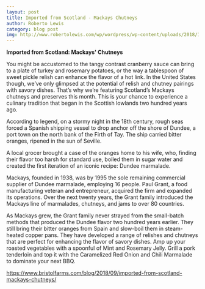 ```yaml
---
layout: post
title: Imported from Scotland - Mackays Chutneys
author: Roberto Lewis
category: blog post
img: http://www.robertolewis.com/wp/wordpress/wp-content/uploads/2018/10/CHEE_GROUP_Scotland_FAW_2018-02.jpg
---
```


**Imported from Scotland: Mackays' Chutneys**

You might be accustomed to the tangy contrast cranberry sauce can bring to a plate of turkey and rosemary potatoes, or the way a tablespoon of sweet pickle relish can enhance the flavor of a hot link. In the United States though, we’ve only glimpsed at the potential of relish and chutney pairings with savory dishes. That’s why we’re featuring Scotland’s Mackays chutneys and preserves this month. This is your chance to experience a culinary tradition that began in the Scottish lowlands two hundred years ago.

According to legend, on a stormy night in the 18th century, rough seas forced a Spanish shipping vessel to drop anchor off the shore of Dundee, a port town on the north bank of the Firth of Tay. The ship carried bitter oranges, ripened in the sun of Seville.

A local grocer brought a case of the oranges home to his wife, who, finding their flavor too harsh for standard use, boiled them in sugar water and created the first iteration of an iconic recipe: Dundee marmalade.

Mackays, founded in 1938, was by 1995 the sole remaining commercial supplier of Dundee marmalade, employing 16 people. Paul Grant, a food manufacturing veteran and entrepreneur, acquired the firm and expanded its operations. Over the next twenty years, the Grant family introduced the Mackays line of marmalades, chutneys, and jams to over 80 countries.

As Mackays grew, the Grant family never strayed from the small-batch methods that produced the Dundee flavor two hundred years earlier. They still bring their bitter oranges from Spain and slow-boil them in steam-heated copper pans. They have developed a range of relishes and chutneys that are perfect for enhancing the flavor of savory dishes. Amp up your roasted vegetables with a spoonful of Mint and Rosemary Jelly. Grill a pork tenderloin and top it with the Caramelized Red Onion and Chili Marmalade to dominate your next BBQ.



https://www.bristolfarms.com/blog/2018/09/imported-from-scotland-mackays-chutneys/
